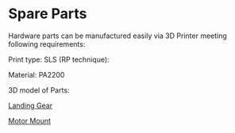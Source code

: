 # Spare Parts

Hardware parts can be manufactured easily via 3D Printer meeting following requirements:

Print type: SLS \(RP technique\):

Material: PA2200

3D model of Parts:

[Landing Gear](https://www.dropbox.com/s/q6xf74aq68sdr35/Landing%20Gear.zip?dl=0)

[Motor Mount](https://www.dropbox.com/s/usdcp71bvi3djwb/Motor%20Mount.zip?dl=0)

